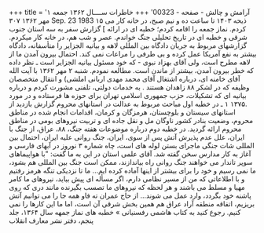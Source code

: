 +++
title = 'آرامش و چالش - صفحه - 00323'
+++
خاطرات ســــال ۱۳۶۲ جمعه ۱ مهر ۱۳۶۲ ۳۰۷ Sep. 23 1983 ۱۵ ذیحه ۱۴۰۳ تا ساعت ده و نیم صبح، در خانه کار می کردم. نماز جمعه را اقامه کردم؛ خطبه ای در ارائه ] گزارش سفر به سه استان جنوب شرقی و خطبه ای در تاریخ تحلیلی جنگ خواندم. عصر و شب هم، در خانه کار میکردم. گزارشهای مربوط به جریان دادگاه بین المللی لاهه و بیانیه الجزایر را متأسفانه، دادگاه بیشتر به نفع آمریکا عمل کرده و بی طرفی را مراعات نمی کند. احتمال بیرون آمدن ما از لاهه مطرح است، ولی آقای بهزاد نبوی - که خود مسئول بیانیه الجزایر است ـ نظر داده که خطر بیرون آمدن، بیشتر از ماندن است. مطالعه نمودم. شنبه ۲ مهر ۱۳۶۲ با آیت الله آقای خامنه ای، درباره اشتغال آقای محمد مهدی اربانی املشی) و انتقال متخصصان وظیفه که در لشکر ۸۸ زاهدان هستند . به خدمات دولتی، تلفنی مشورت کردم و درباره بیانیه ای که تشکیلات، حزب جمهوری اسلامی تهران برای حوزه ها فرستاده و در مورد .۱۳۷۵ ۱ ـ در خطبه اول مباحث مربوط به عدالت در استانهای محروم گزارش بازدید از استانهای سیستان و بلوچستان، هرمزگان و کرمان، اقدامات انجام شده در مناطق محروم، وضعیت بنادر کشور ناوگان مل و نقل جاده ای و تربیت نیروهای بومی در مناطق محروم ارائه گردید. در خطبه دوم درباره موضوعات هفته جنگ، ۸۸، عراق، از جنگ با ایران، علل عدم پذیرش آتش پس از سوی، ایران، جنگ روانی علیه ایران، احتمال بین المللی شات جنگی ماجرای بستن لوله های است، چاه شماره ۳ نوروز در آبهای فارسی و آغاز به کار مدارس سخن گفته شد. آقای علمی استان در این به ما گفت: "با هواپیماهای سوپر تاندار می خواهند جنگ روانی راه بیاندازند، ممکن است جنگ بین المللی هم بشود، ما نمی رسیم و خود را برای بیشتر از اینها آماده کرده ایم... ما تا نزدیکی تنگه هرمز رفتیم و با اطلاعاتی که من از مسیر نظامی دارم، اگر مسأله ای پیش بیاید، نیروهای ما کامر مهیا و مسلط می باشند و هر لحظه که نیروهای ما تصسب بگیرنده مانند دری که روی پاشنه خود بگردد، وارد عمل می شوند... از حاج عمران ته فاو همه جا را می توانیم آتش بریزیم، اتفاقه منطقه آراد عراق هم همین بخش شرقی آن است، اما ما این کارها را نمی کنیم. رجوع کنید به کتاب هاشمی رفسنیانی » خطبه های نماز جمهه سال ۱۳۶۴، جلد پنجم، دفتر نشر معارف انقلاب